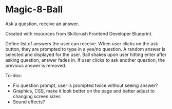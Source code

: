 # Magic-8-Ball
Ask a question, receive an answer.  

Created with resources from Skillcrush Frontend Developer Blueprint.  

Define list of answers the user can receive. When user clicks on the ask button, they are prompted to type in a yes/no question. A random answer is selected and displayed for the user. Ball shakes upon user hitting enter after asking question, answer fades in. If user clicks to ask another question, the previous answer is removed.  


To-dos:
* Fix question prompt, user is prompted twice without seeing answer?
* Graphics, CSS, make it look better on the page and better adjust to changing screen sizes 
* Sound effects?
